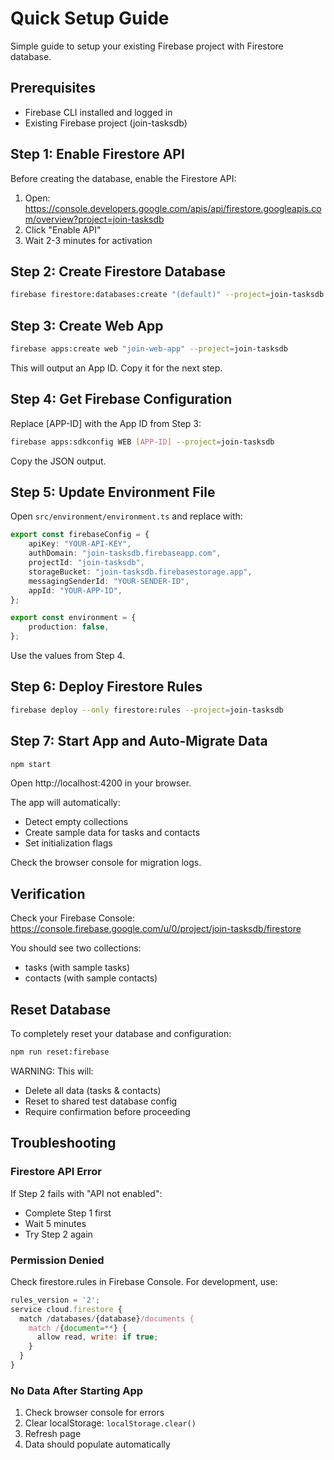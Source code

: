 # Quick Setup Guide

Simple guide to setup your existing Firebase project with Firestore database.

## Prerequisites

- Firebase CLI installed and logged in
- Existing Firebase project (join-tasksdb)

## Step 1: Enable Firestore API

Before creating the database, enable the Firestore API:

1. Open: https://console.developers.google.com/apis/api/firestore.googleapis.com/overview?project=join-tasksdb
2. Click "Enable API"
3. Wait 2-3 minutes for activation

## Step 2: Create Firestore Database

```bash
firebase firestore:databases:create "(default)" --project=join-tasksdb --location=europe-west1
```

## Step 3: Create Web App

```bash
firebase apps:create web "join-web-app" --project=join-tasksdb
```

This will output an App ID. Copy it for the next step.

## Step 4: Get Firebase Configuration

Replace [APP-ID] with the App ID from Step 3:

```bash
firebase apps:sdkconfig WEB [APP-ID] --project=join-tasksdb
```

Copy the JSON output.

## Step 5: Update Environment File

Open `src/environment/environment.ts` and replace with:

```typescript
export const firebaseConfig = {
    apiKey: "YOUR-API-KEY",
    authDomain: "join-tasksdb.firebaseapp.com",
    projectId: "join-tasksdb",
    storageBucket: "join-tasksdb.firebasestorage.app",
    messagingSenderId: "YOUR-SENDER-ID",
    appId: "YOUR-APP-ID",
};

export const environment = {
    production: false,
};
```

Use the values from Step 4.

## Step 6: Deploy Firestore Rules

```bash
firebase deploy --only firestore:rules --project=join-tasksdb
```

## Step 7: Start App and Auto-Migrate Data

```bash
npm start
```

Open http://localhost:4200 in your browser.

The app will automatically:
- Detect empty collections
- Create sample data for tasks and contacts
- Set initialization flags

Check the browser console for migration logs.

## Verification

Check your Firebase Console:
https://console.firebase.google.com/u/0/project/join-tasksdb/firestore

You should see two collections:
- tasks (with sample tasks)
- contacts (with sample contacts)

## Reset Database

To completely reset your database and configuration:

```bash
npm run reset:firebase
```

WARNING: This will:
- Delete all data (tasks & contacts)
- Reset to shared test database config
- Require confirmation before proceeding

## Troubleshooting

### Firestore API Error

If Step 2 fails with "API not enabled":
- Complete Step 1 first
- Wait 5 minutes
- Try Step 2 again

### Permission Denied

Check firestore.rules in Firebase Console. For development, use:

```javascript
rules_version = '2';
service cloud.firestore {
  match /databases/{database}/documents {
    match /{document=**} {
      allow read, write: if true;
    }
  }
}
```

### No Data After Starting App

1. Check browser console for errors
2. Clear localStorage: `localStorage.clear()`
3. Refresh page
4. Data should populate automatically